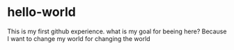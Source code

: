 # hello-world
This is my first github experience.
what is my goal for beeing here?
Because I want to change my world for changing the world
